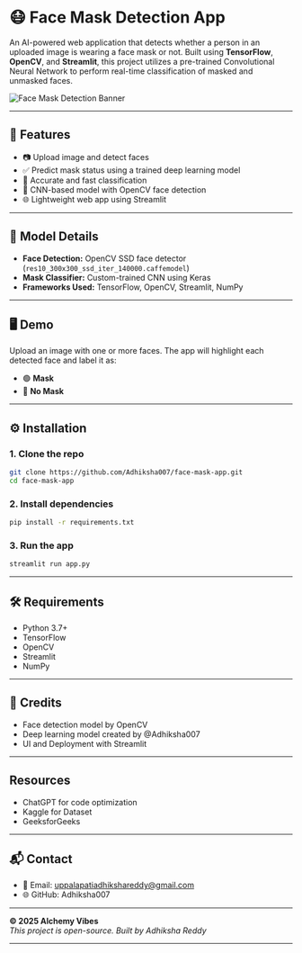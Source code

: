 # 😷 Face Mask Detection App

An AI-powered web application that detects whether a person in an uploaded image is wearing a face mask or not. Built using **TensorFlow**, **OpenCV**, and **Streamlit**, this project utilizes a pre-trained Convolutional Neural Network to perform real-time classification of masked and unmasked faces.

![Face Mask Detection Banner](https://www.v-app.io/wp-content/uploads/2021/05/facemask.jpg)
<!-- Replace with your own image URL or screenshot -->

---

## 🚀 Features

- 📷 Upload image and detect faces
- ✅ Predict mask status using a trained deep learning model
- 🎯 Accurate and fast classification
- 🧠 CNN-based model with OpenCV face detection
- 🌐 Lightweight web app using Streamlit

---

## 🧠 Model Details

- **Face Detection:** OpenCV SSD face detector  
  (`res10_300x300_ssd_iter_140000.caffemodel`)
- **Mask Classifier:** Custom-trained CNN using Keras
- **Frameworks Used:** TensorFlow, OpenCV, Streamlit, NumPy

---

## 🖥️ Demo

Upload an image with one or more faces. The app will highlight each detected face and label it as:

- 🟢 **Mask**
- 🔴 **No Mask**

---

## ⚙️ Installation

### 1. Clone the repo

```bash
git clone https://github.com/Adhiksha007/face-mask-app.git
cd face-mask-app
```

### 2. Install dependencies

```bash
pip install -r requirements.txt
```

### 3. Run the app

```bash
streamlit run app.py
```

---

## 🛠️ Requirements
- Python 3.7+
- TensorFlow
- OpenCV
- Streamlit
- NumPy

---

## 🙌 Credits
- Face detection model by OpenCV
- Deep learning model created by @Adhiksha007
- UI and Deployment with Streamlit

---

## Resources
- ChatGPT for code optimization
- Kaggle for Dataset
- GeeksforGeeks
  
---

## 📬 Contact
- 📧 Email: uppalapatiadhikshareddy@gmail.com
- 🌐 GitHub: Adhiksha007

 ---

**© 2025 Alchemy Vibes**  
_This project is open-source. Built by Adhiksha Reddy_

---


